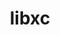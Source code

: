 ---
title: "libxc"
layout: cache
categories: [package, develop]
meta: {"compilers": ["gcc@11.4.0"], "num_specs": 21, "num_specs_by_stack": {"e4s": 10, "e4s-neoverse-v2": 11, "root": 21}, "oss": ["ubuntu22.04"], "platforms": ["linux"], "stacks": ["e4s", "e4s-neoverse-v2", "root"], "targets": ["neoverse_v2", "x86_64_v3"], "versions": ["7.0.0"]}
spec_details: [{"compiler": "gcc@11.4.0", "hash": "52lpcnws4nqardiimyqyaguoeuloblav", "os": "ubuntu22.04", "platform": "linux", "size": "-", "stacks": ["e4s", "root"], "target": "x86_64_v3", "variants": ["build_system=cmake", "build_type=Release", "~cuda", "+fortran", "generator=ninja", "~ipo", "~kxc", "~lxc", "+shared"], "versions": ["7.0.0"]}, {"compiler": "gcc@11.4.0", "hash": "bquglxns2uha3alrwek73vh54h35wxq6", "os": "ubuntu22.04", "platform": "linux", "size": "-", "stacks": ["e4s", "root"], "target": "x86_64_v3", "variants": ["build_system=cmake", "build_type=Release", "~cuda", "+fortran", "generator=ninja", "~ipo", "~kxc", "~lxc", "+shared"], "versions": ["7.0.0"]}, {"compiler": "gcc@11.4.0", "hash": "calcy5gefbkzychawegynm5ftkdemsar", "os": "ubuntu22.04", "platform": "linux", "size": "-", "stacks": ["e4s", "root"], "target": "x86_64_v3", "variants": ["build_system=cmake", "build_type=Release", "~cuda", "+fortran", "generator=ninja", "~ipo", "~kxc", "~lxc", "+shared"], "versions": ["7.0.0"]}, {"compiler": "gcc@11.4.0", "hash": "epupuhud7swpjvzvfw5icsj3aeyge6ji", "os": "ubuntu22.04", "platform": "linux", "size": "-", "stacks": ["e4s", "root"], "target": "x86_64_v3", "variants": ["build_system=cmake", "build_type=Release", "~cuda", "+fortran", "generator=ninja", "~ipo", "~kxc", "~lxc", "+shared"], "versions": ["7.0.0"]}, {"compiler": "gcc@11.4.0", "hash": "f6en4gah3y36hojugmac4jpc7pzm5wn6", "os": "ubuntu22.04", "platform": "linux", "size": "-", "stacks": ["e4s-neoverse-v2", "root"], "target": "neoverse_v2", "variants": ["build_system=cmake", "build_type=Release", "~cuda", "+fortran", "generator=ninja", "~ipo", "~kxc", "~lxc", "+shared"], "versions": ["7.0.0"]}, {"compiler": "gcc@11.4.0", "hash": "fovktofwxcfgo5tpfm3mvxzne77dx7oj", "os": "ubuntu22.04", "platform": "linux", "size": "-", "stacks": ["e4s-neoverse-v2", "root"], "target": "neoverse_v2", "variants": ["build_system=cmake", "build_type=Release", "~cuda", "+fortran", "generator=ninja", "~ipo", "~kxc", "~lxc", "+shared"], "versions": ["7.0.0"]}, {"compiler": "gcc@11.4.0", "hash": "g2re7ux5xbgdcmoqxlfo676g3swpypel", "os": "ubuntu22.04", "platform": "linux", "size": "-", "stacks": ["e4s-neoverse-v2", "root"], "target": "neoverse_v2", "variants": ["build_system=cmake", "build_type=Release", "~cuda", "+fortran", "generator=ninja", "~ipo", "~kxc", "~lxc", "+shared"], "versions": ["7.0.0"]}, {"compiler": "gcc@11.4.0", "hash": "gs3kr26fgjanhusjourf65d2pnslzdqa", "os": "ubuntu22.04", "platform": "linux", "size": "-", "stacks": ["e4s-neoverse-v2", "root"], "target": "neoverse_v2", "variants": ["build_system=cmake", "build_type=Release", "~cuda", "+fortran", "generator=ninja", "~ipo", "~kxc", "~lxc", "+shared"], "versions": ["7.0.0"]}, {"compiler": "gcc@11.4.0", "hash": "jxuqpzky4uqqqlt7ugix4q5hkgtr7htq", "os": "ubuntu22.04", "platform": "linux", "size": "-", "stacks": ["e4s", "root"], "target": "x86_64_v3", "variants": ["build_system=cmake", "build_type=Release", "~cuda", "+fortran", "generator=ninja", "~ipo", "~kxc", "~lxc", "+shared"], "versions": ["7.0.0"]}, {"compiler": "gcc@11.4.0", "hash": "kr33pzur3cnadhcoqfpuhnj5nfwobfwp", "os": "ubuntu22.04", "platform": "linux", "size": "-", "stacks": ["e4s", "root"], "target": "x86_64_v3", "variants": ["build_system=cmake", "build_type=Release", "~cuda", "+fortran", "generator=ninja", "~ipo", "~kxc", "~lxc", "+shared"], "versions": ["7.0.0"]}, {"compiler": "gcc@11.4.0", "hash": "l6k7e3ecctng4hjdoaz4lnpfuap4owrn", "os": "ubuntu22.04", "platform": "linux", "size": "-", "stacks": ["e4s-neoverse-v2", "root"], "target": "neoverse_v2", "variants": ["build_system=cmake", "build_type=Release", "~cuda", "+fortran", "generator=ninja", "~ipo", "~kxc", "~lxc", "+shared"], "versions": ["7.0.0"]}, {"compiler": "gcc@11.4.0", "hash": "m4sxjr2tiw2cecj3yhwszmgemjwekztm", "os": "ubuntu22.04", "platform": "linux", "size": "-", "stacks": ["e4s", "root"], "target": "x86_64_v3", "variants": ["build_system=cmake", "build_type=Release", "~cuda", "+fortran", "generator=ninja", "~ipo", "~kxc", "~lxc", "+shared"], "versions": ["7.0.0"]}, {"compiler": "gcc@11.4.0", "hash": "mcbpfrnviittv4z4rhvviq3vsxkpoeno", "os": "ubuntu22.04", "platform": "linux", "size": "-", "stacks": ["e4s-neoverse-v2", "root"], "target": "neoverse_v2", "variants": ["build_system=cmake", "build_type=Release", "~cuda", "+fortran", "generator=ninja", "~ipo", "~kxc", "~lxc", "+shared"], "versions": ["7.0.0"]}, {"compiler": "gcc@11.4.0", "hash": "posvr34i4dtaxxpc7srouzdlwdurxfh2", "os": "ubuntu22.04", "platform": "linux", "size": "-", "stacks": ["e4s-neoverse-v2", "root"], "target": "neoverse_v2", "variants": ["build_system=cmake", "build_type=Release", "~cuda", "+fortran", "generator=ninja", "~ipo", "~kxc", "~lxc", "+shared"], "versions": ["7.0.0"]}, {"compiler": "gcc@11.4.0", "hash": "q3mdaye6jl2mu3m35hw2wr6wfpwoztgr", "os": "ubuntu22.04", "platform": "linux", "size": "-", "stacks": ["e4s", "root"], "target": "x86_64_v3", "variants": ["build_system=cmake", "build_type=Release", "~cuda", "+fortran", "generator=ninja", "~ipo", "~kxc", "~lxc", "+shared"], "versions": ["7.0.0"]}, {"compiler": "gcc@11.4.0", "hash": "qcpvj62i5yzf2n6qzqxt3kmzbemjujf6", "os": "ubuntu22.04", "platform": "linux", "size": "-", "stacks": ["e4s", "root"], "target": "x86_64_v3", "variants": ["build_system=cmake", "build_type=Release", "~cuda", "+fortran", "generator=ninja", "~ipo", "~kxc", "~lxc", "+shared"], "versions": ["7.0.0"]}, {"compiler": "gcc@11.4.0", "hash": "qd3oy6pic6xj2lw25vfhfp2366o2kddn", "os": "ubuntu22.04", "platform": "linux", "size": "-", "stacks": ["e4s-neoverse-v2", "root"], "target": "neoverse_v2", "variants": ["build_system=cmake", "build_type=Release", "~cuda", "+fortran", "generator=ninja", "~ipo", "~kxc", "~lxc", "+shared"], "versions": ["7.0.0"]}, {"compiler": "gcc@11.4.0", "hash": "red66r6plttj2u5bobqccaswjfbr2w63", "os": "ubuntu22.04", "platform": "linux", "size": "-", "stacks": ["e4s-neoverse-v2", "root"], "target": "neoverse_v2", "variants": ["build_system=cmake", "build_type=Release", "~cuda", "+fortran", "generator=ninja", "~ipo", "~kxc", "~lxc", "+shared"], "versions": ["7.0.0"]}, {"compiler": "gcc@11.4.0", "hash": "tpirr437omem2xcavo6jdamdg3tteqnu", "os": "ubuntu22.04", "platform": "linux", "size": "-", "stacks": ["e4s", "root"], "target": "x86_64_v3", "variants": ["build_system=cmake", "build_type=Release", "~cuda", "+fortran", "generator=ninja", "~ipo", "~kxc", "~lxc", "+shared"], "versions": ["7.0.0"]}, {"compiler": "gcc@11.4.0", "hash": "ujxr2xu3cfdz7a7vkmzyz57ticotmqac", "os": "ubuntu22.04", "platform": "linux", "size": "-", "stacks": ["e4s-neoverse-v2", "root"], "target": "neoverse_v2", "variants": ["build_system=cmake", "build_type=Release", "~cuda", "+fortran", "generator=ninja", "~ipo", "~kxc", "~lxc", "+shared"], "versions": ["7.0.0"]}, {"compiler": "gcc@11.4.0", "hash": "w3ebqgcmput7jeersg4dffb6k7v7aeuf", "os": "ubuntu22.04", "platform": "linux", "size": "-", "stacks": ["e4s-neoverse-v2", "root"], "target": "neoverse_v2", "variants": ["build_system=cmake", "build_type=Release", "~cuda", "+fortran", "generator=ninja", "~ipo", "~kxc", "~lxc", "+shared"], "versions": ["7.0.0"]}]
---